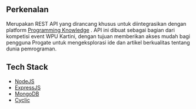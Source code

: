 ## Perkenalan

Merupakan REST API yang dirancang khusus untuk diintegrasikan dengan platform [Programming Knowledge](https://programmingknowledge-jamaica.vercel.app/) . API ini dibuat sebagai bagian dari kompetisi event WPU Kartini, dengan tujuan memberikan akses mudah bagi pengguna Progate untuk mengeksplorasi ide dan artikel berkualitas tentang dunia pemrograman.

## Tech Stack

-   [NodeJS](https://nodejs.org/)
-   [ExpressJS](https://expressjs.com/)
-   [MongoDB](https://www.mongodb.com/)
-   [Cyclic](https://www.cyclic.sh/)
